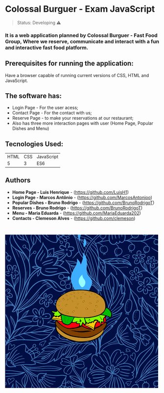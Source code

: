 # Colossal Burguer - Exam JavaScript 

> Status: Developing ⚠️

### It is a web application planned by Colossal Burguer - Fast Food Group, Where we reserve, communicate and interact with a fun and interactive fast food platform.

## Prerequisites for running the application:

Have a browser capable of running current versions of CSS, HTML and JavaScript.

## The software has:

* Login Page - For the user acess;
* Contact Page - For the contact with us;
* Reserve Page - to make your reservations at our restaurant;
* Also has three more interaction pages with user (Home Page, Popular Dishes and Menu)

## Tecnologies Used:

<table>
  <tr>
    <td>HTML</td>
    <td>CSS</td>
    <td>JavaScript</td>
  </tr>
  <tr>
    <td>5</td>
    <td>3</td>
    <td>ES6</td>
  </tr>  
</table>  

## Authors

* **Home Page - Luis Henrique** - (https://github.com/LuisH1)
* **Login Page - Marcos Antônio** - (https://github.com/MarcosAntonioo)
* **Popular Dishes - Bruno Rodrigo** - (https://github.com/BrunoRodrigoT)
* **Reserves - Bruno Rodrigo** - (https://github.com/BrunoRodrigoT)
* **Menu - Maria Eduarda** - (https://github.com/MariaEduarda202)
* **Contacts - Clemeson Alves** - (https://github.com/clemeson)
<br>

![alt text](https://github.com/BrunoRodrigoT/colossal_burguer_avaliacao/blob/main/menu/Reservas/reservas_img/gif%20logo.gif)

